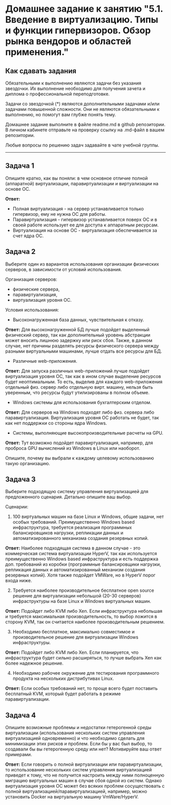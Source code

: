 
# Домашнее задание к занятию "5.1. Введение в виртуализацию. Типы и функции гипервизоров. Обзор рынка вендоров и областей применения."


## Как сдавать задания

Обязательными к выполнению являются задачи без указания звездочки. Их выполнение необходимо для получения зачета и диплома о профессиональной переподготовке.

Задачи со звездочкой (*) являются дополнительными задачами и/или задачами повышенной сложности. Они не являются обязательными к выполнению, но помогут вам глубже понять тему.

Домашнее задание выполните в файле readme.md в github репозитории. В личном кабинете отправьте на проверку ссылку на .md-файл в вашем репозитории.

Любые вопросы по решению задач задавайте в чате учебной группы.

---

## Задача 1

Опишите кратко, как вы поняли: в чем основное отличие полной (аппаратной) виртуализации, паравиртуализации и виртуализации на основе ОС.

**Ответ:**
- Полная виртуализация - на сервер устанавливается только гипервизор, ему не нужна ОС для работы.
- Паравиртуализация - гипервизор устанавливается поверх ОС и в своей работе использует ее для доступа к аппаратным ресурсам.
- Виртуализация на основе ОС - виртуализация обеспечивается за счет ядра ОС.

## Задача 2

Выберите один из вариантов использования организации физических серверов, в зависимости от условий использования.

Организация серверов:
- физические сервера,
- паравиртуализация,
- виртуализация уровня ОС.

Условия использования:
- Высоконагруженная база данных, чувствительная к отказу.

**Ответ:**
Для высоконагруженной БД лучше подойдет выделенный физический сервер, так как дополнительный уровень абстракции может вносить лишнюю задержку или риск сбоя.
Также, в данном случае, нет причины разделять ресурсы физического сервера между разными виртуальными машинами, лучше отдать все ресурсы для БД.

- Различные web-приложения.

**Ответ:**
Для запуска различных web-приложений лучше подойдет виртуализация уровня ОС, так как в ином случае выделение ресурсов будет неоптимальным.
То есть, выделив для каждого web-приложения отдельный физ. сервер либо отдельную вирт. машину, нельзя быть уверенным, что ресурсы будут утилизированы в полном объеме.

- Windows системы для использования бухгалтерским отделом.

**Ответ:**
Для серверов на Windows подходят либо физ. сервера либо паравиртуализация. Виртуализация уровня ОС работать не будет, так как нет поддержки со стороны ядра Windows.

- Системы, выполняющие высокопроизводительные расчеты на GPU.

**Ответ:**
Тут возможно подойдет паравиртуализация, например, для проброса GPU вычислений из Windows в Linux или наоборот.

Опишите, почему вы выбрали к каждому целевому использованию такую организацию.

## Задача 3

Выберите подходящую систему управления виртуализацией для предложенного сценария. Детально опишите ваш выбор.

Сценарии:

1. 100 виртуальных машин на базе Linux и Windows, общие задачи, нет особых требований. Преимущественно Windows based инфраструктура, требуется реализация программных балансировщиков нагрузки, репликации данных и автоматизированного механизма создания резервных копий.

**Ответ:**
Наиболее подходящая система в данном случае - это коммерческая система виртуализации HyperV, так как используется преимущественно Windows based инфраструктура 
и есть поддержка доп. требований из коробки (программные балансировщики нагрузки, репликация данных и автоматизированный механизм создания резервных копий).
Хотя также подойдет VMWare, но в HyperV порог входа ниже.

2. Требуется наиболее производительное бесплатное open source решение для виртуализации небольшой (20-30 серверов) инфраструктуры на базе Linux и Windows виртуальных машин.

**Ответ:**
Подойдет либо KVM либо Xen. Если инфраструктура небольшая и требуется максимальная производительность, то выбор ложится в сторону KVM, так он считается наиболее производительным решением.

3. Необходимо бесплатное, максимально совместимое и производительное решение для виртуализации Windows инфраструктуры.

**Ответ:**
Подойдет либо KVM либо Xen. Если планируется, что инфраструктура будет сильно расширяться, то лучше выбрать Xen как более надежное решение.

4. Необходимо рабочее окружение для тестирования программного продукта на нескольких дистрибутивах Linux.

**Ответ:**
Если особых требований нет, то проще всего будет поставить бесплатный KVM, который будет работать в режиме паравиртуализации.


## Задача 4

Опишите возможные проблемы и недостатки гетерогенной среды виртуализации (использования нескольких систем управления виртуализацией одновременно) и что необходимо сделать для минимизации этих рисков и проблем. Если бы у вас был выбор, то создавали бы вы гетерогенную среду или нет? Мотивируйте ваш ответ примерами.

**Ответ:**
Если говорить о полной виртуализации или паравиртуализации, то использование нескольких систем управления виртуализацией приведет к тому, что не получится настроить между ними полноценную миграцию
виртуальных машин в случае сбоя одной из систем.
Однако виртуализация уровня ОС может без всяких проблем сосуществовать с полной виртуализацией/паравиртуализацией, например, можно установить Docker на виртуальную машину VmWare/HyperV.